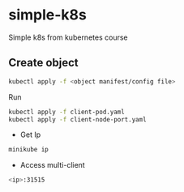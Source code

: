 # simple-k8s
Simple k8s from kubernetes course

## Create object
```sh
kubectl apply -f <object manifest/config file>
```

Run
```sh
kubectl apply -f client-pod.yaml
kubectl apply -f client-node-port.yaml 
```

* Get Ip
```sh
minikube ip
```

* Access multi-client
```sh
<ip>:31515
```